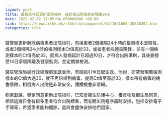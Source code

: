 ```yaml
---
layout: post
title: 醫管局今起更新出院條件　確診者出院後家居隔離14天
date: 2022-02-02 17:05:04.000000000 +08:00
link: https://news.rthk.hk/rthk/ch/component/k2/1631685-20220202.htm
categories: rthk
---
```


醫管局更新新冠病毒患者出院指引，包括患者2個相隔24小時的檢測樣本呈陰性，或者3個相隔24小時的檢測樣本Ct值高於33，或者患者抗體呈陽性，並有一個檢測樣本的Ct值高於33，而病人發病起計已超過10日，才符合出院準則，其後要接受14日家居隔離及健康監測，並定期做檢測。

醫院管理局總行政經理劉家獻表示，有關指引今日起生效。他說，研究發現若檢測樣本的Ct值大過30，就不再培植到病毒，提高Ct值至高於33，樣本帶有病毒的機會很微，相信病人出院是非常安全，傳播機會非常細。

劉家獻說，專家同意更新出院指引，已知會衞生防護中心，獲食物及衞生局同意，相信這幾日會有較多患者符合出院標準，而有關出院程序需時安排，包括安排電子手環等，希望患者能夠體諒，當局會盡快安排他們回家。
